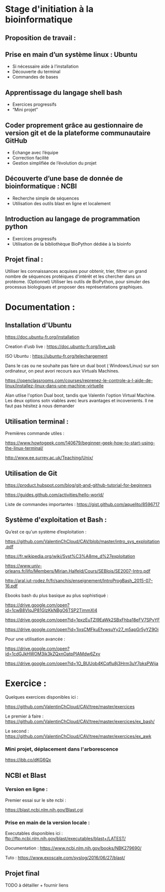 # Stage d'initiation à la bioinformatique
## Proposition de travail :
## Prise en main d’un système linux : Ubuntu
  * Si nécessaire aide à l’installation
  * Découverte du terminal
  * Commandes de bases

## Apprentissage du langage shell bash
  * Exercices progressifs
  * “Mini projet”

## Coder proprement grâce au gestionnaire de version git et de la plateforme communautaire GitHub
  * Echange avec l’équipe
  * Correction facilité
  * Gestion simplifiée de l’évolution du projet

## Découverte d’une base de donnée de bioinformatique : NCBI
  * Recherche simple de séquences 
  * Utilisation des outils blast en ligne et localement

## Introduction au langage de programmation python
  * Exercices progressifs
  * Utilisation de la bibliothèque BioPython dédiée à la bioinfo


## Projet final : 
Utiliser les connaissances acquises pour obtenir, trier, filtrer un grand nombre de séquences protéiques d'intérêt et les chercher dans un protéome. (Optionnel) Utiliser les outils de BioPython, pour simuler des processus biologiques et proposer des représentations graphiques.









# Documentation :
## Installation d'Ubuntu

https://doc.ubuntu-fr.org/installation

Creation d’usb live :  https://doc.ubuntu-fr.org/live_usb

ISO Ubuntu : https://ubuntu-fr.org/telechargement

Dans le cas ou ne souhaite pas faire un dual boot ( Windows/Linux) sur son ordinateur, on peut avori recours aux Virtuals Machines.

https://openclassrooms.com/courses/reprenez-le-controle-a-l-aide-de-linux/installez-linux-dans-une-machine-virtuelle


Alan utlise l'option Dual boot, tandis que Valentin l'option Virtual Machine. Les deux options sotn viables avec leurs avantages et incovenients. Il ne faut pas hésitez à nous demander 



## Utilisation terminal :
Premières commande utiles : 

https://www.howtogeek.com/140679/beginner-geek-how-to-start-using-the-linux-terminal/

http://www.ee.surrey.ac.uk/Teaching/Unix/

## Utilisation de Git
https://product.hubspot.com/blog/git-and-github-tutorial-for-beginners

https://guides.github.com/activities/hello-world/

Liste de commandes importantes : https://gist.github.com/aquelito/8596717   

 ## Système d'exploitation et Bash :
Qu’est ce qu'un système d’exploitation :

https://github.com/ValentinChCloud/CAV/blob/master/intro_sys_exploitation.pdf

https://fr.wikipedia.org/wiki/Syst%C3%A8me_d%27exploitation

https://www.univ-orleans.fr/lifo/Members/Mirian.Halfeld/Cours/SEBlois/SE2007-Intro.pdf

http://aral.iut-rodez.fr/fr/sanchis/enseignement/IntroProgBash_2015-07-16.pdf

Ebooks bash du plus basique au plus sophistiqué : 

https://drive.google.com/open?id=1cwB8VIqJP81GlzKkNBgO6TSP2TimmXl4

https://drive.google.com/open?id=1pxzEuTZI9EaWk2SBxFhba18eFV7SPvYF

https://drive.google.com/open?id=1ixsCMFkuEfvwsuYy27_m5apGr5yYZ9Oi

Pour une utilisation avancée :

https://drive.google.com/open?id=1cdGJkHWOM3ik3kZQxnOatpPIAMdw6Zxy

https://drive.google.com/open?id=1O_BUUob4KCqflu8j3Hrm3uY7pksPWija

    
# Exercice :
Quelques exercices disponibles ici :

https://github.com/ValentinChCloud/CAV/tree/master/exercices

Le premier à faire : https://github.com/ValentinChCloud/CAV/tree/master/exercices/ex_bash/

Le second : https://github.com/ValentinChCloud/CAV/tree/master/exercices/ex_awk

### Mini projet, déplacement dans l'arborescence
https://ibb.co/dKG6Qx


## NCBI et Blast
### Version en ligne :
Premier essai sur le site ncbi : 

https://blast.ncbi.nlm.nih.gov/Blast.cgi



### Prise en main de la version locale :
Executables disponibles ici : ftp://ftp.ncbi.nlm.nih.gov/blast/executables/blast+/LATEST/

Documentation : https://www.ncbi.nlm.nih.gov/books/NBK279690/

Tuto : https://www.exoscale.com/syslog/2016/06/27/blast/

## Projet final
TODO à détailler + fournir liens
